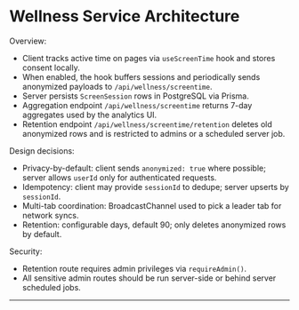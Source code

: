 # Wellness Service Architecture

Overview:
- Client tracks active time on pages via `useScreenTime` hook and stores consent locally.
- When enabled, the hook buffers sessions and periodically sends anonymized payloads to `/api/wellness/screentime`.
- Server persists `ScreenSession` rows in PostgreSQL via Prisma.
- Aggregation endpoint `/api/wellness/screentime` returns 7-day aggregates used by the analytics UI.
- Retention endpoint `/api/wellness/screentime/retention` deletes old anonymized rows and is restricted to admins or a scheduled server job.

Design decisions:
- Privacy-by-default: client sends `anonymized: true` where possible; server allows `userId` only for authenticated requests.
- Idempotency: client may provide `sessionId` to dedupe; server upserts by `sessionId`.
- Multi-tab coordination: BroadcastChannel used to pick a leader tab for network syncs.
- Retention: configurable days, default 90; only deletes anonymized rows by default.

Security:
- Retention route requires admin privileges via `requireAdmin()`.
- All sensitive admin routes should be run server-side or behind server scheduled jobs.

***